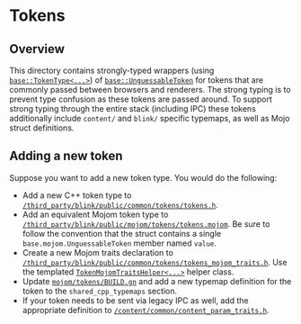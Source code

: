 # Tokens

## Overview

This directory contains strongly-typed wrappers (using
[`base::TokenType<...>`](/base/types/token_type.h)) of
[`base::UnguessableToken`](/base/unguessable_token.h)
for tokens that are commonly passed between browsers and renderers. The strong
typing is to prevent type confusion as these tokens are passed around. To support
strong typing through the entire stack (including IPC) these tokens additionally
include `content/` and `blink/` specific typemaps, as well as Mojo struct definitions.

## Adding a new token

Suppose you want to add a new token type. You would do the following:

 - Add a new C++ token type to
   [`/third_party/blink/public/common/tokens/tokens.h`](/third_party/blink/public/common/tokens/tokens.h).
 - Add an equivalent Mojom token type to
   [`/third_party/blink/public/mojom/tokens/tokens.mojom`](/third_party/blink/public/mojom/tokens/tokens.mojom).
   Be sure to follow the convention that the struct contains a single
   `base.mojom.UnguessableToken` member named `value`.
 - Create a new Mojom traits declaration to
   [`/third_party/blink/public/common/tokens/tokens_mojom_traits.h`](/third_party/blink/public/common/tokens/tokens_mojom_traits.h).
   Use the templated [`TokenMojomTraitsHelper<...>`](/third_party/blink/public/common/token_mojom_traits_helper.h) helper class.
 - Update [`mojom/tokens/BUILD.gn`](third_party/blink/public/mojom/tokens/BUILD.gn) and add a new
   typemap definition for the token to the `shared_cpp_typemaps` section.
 - If your token needs to be sent via legacy IPC as well, add the appropriate
   definition to [`/content/common/content_param_traits.h`](/content/common/content_param_traits.h).
